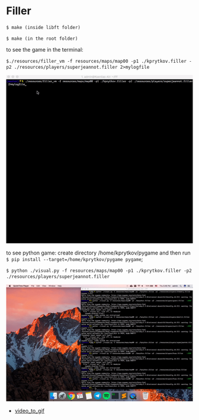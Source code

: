 # Filler

```
$ make (inside libft folder)
``` 
```
$ make (in the root folder)
```
to see the game in the terminal:
```
$./resources/filler_vm -f resources/maps/map00 -p1 ./kprytkov.filler -p2 ./resources/players/superjeannot.filler 2>mylogfile
```
![terminal_game](resources/term_game.gif)

to see python game:
create directory /home/kprytkov/pygame and then run `$ pip install --target=/home/kprytkov/pygame pygame`;
```
$ python ./visual.py -f resources/maps/map00 -p1 ./kprytkov.filler -p2 ./resources/players/superjeannot.filler
```
![terminal_game](resources/py_game.gif)

- [video_to_gif](https://ezgif.com/video-to-gif/ezgif-2-70f70735175d.mov)